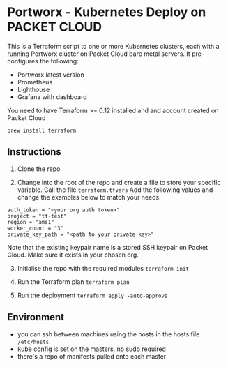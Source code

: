 # Portworx - Kubernetes Deploy on PACKET CLOUD
This is a Terraform script to one or more Kubernetes clusters, each with a running Portworx cluster on Packet Cloud bare metal servers. It pre-configures the following:

- Portworx latest version
- Prometheus
- Lighthouse
- Grafana with dashboard

You need to have Terraform >= 0.12 installed and and account created on Packet Cloud

`brew install terraform`

## Instructions
1. Clone the repo

2. Change into the root of the repo and create a file to store your specific variable. Call the file `terraform.tfvars`
Add the following values and change the examples below to match your needs:
```
auth_token = "<your org auth token>"
project = "tf-test"
region = "ams1"
worker_count = "3"
private_key_path = "<path to your private key>"
```
Note that the existing keypair name is a stored SSH keypair on Packet Cloud. Make sure it exists in your chosen org.

3. Initialise the repo with the required modules
`terraform init`

4. Run the Terraform plan
`terraform plan`

5. Run the deployment
`terraform apply -auto-approve`

## Environment
- you can ssh between machines using the hosts in the hosts file `/etc/hosts`.
- kube config is set on the masters, no sudo required
- there's a repo of manifests pulled onto each master
